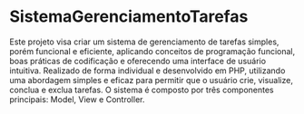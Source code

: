 # SistemaGerenciamentoTarefas
 
Este projeto visa criar um sistema de gerenciamento de tarefas simples, porém funcional e eficiente, aplicando conceitos de programação funcional, boas práticas de codificação e oferecendo uma interface de usuário intuitiva. Realizado de forma individual e desenvolvido em PHP, utilizando uma abordagem simples e eficaz para permitir que o usuário crie, visualize, conclua e exclua tarefas. O sistema é composto por três componentes principais: Model, View e Controller.

